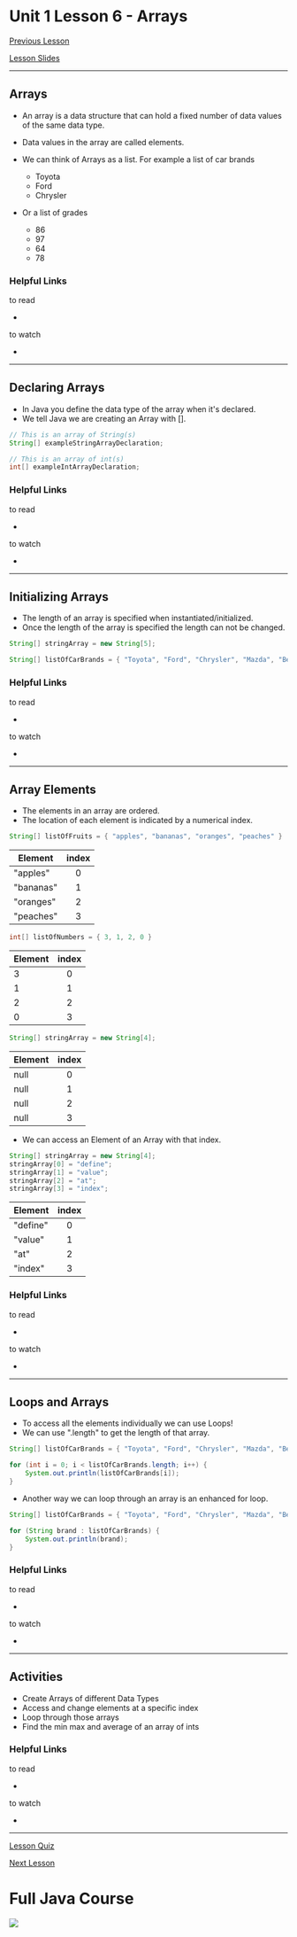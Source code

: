 # Unit 1 Lesson 6 - Arrays

[Previous Lesson](https://github.com/Kevin-Lago/full_java_course/tree/master/unit_1_getting_started/lesson_3_methods)

[Lesson Slides](https://docs.google.com/presentation/d/12SsbLA1HV4kX1I71zBAGQC0I2icgxCpkWr3B5zB9iB0/edit?usp=sharing)

---
## Arrays

- An array is a data structure that can hold a fixed number of data values of the same data type.
- Data values in the array are called elements.
- We can think of Arrays as a list. For example a list of car brands
	- Toyota
	- Ford
	- Chrysler
	
- Or a list of grades
	- 86
	- 97
	- 64
	- 78

### Helpful Links

to read

- []()

to watch

- []()

---
## Declaring Arrays

- In Java you define the data type of the array when it's declared.
- We tell Java we are creating an Array with [].

```java
// This is an array of String(s)
String[] exampleStringArrayDeclaration;

// This is an array of int(s)
int[] exampleIntArrayDeclaration;
```

### Helpful Links

to read

- []()

to watch

- []()

---
## Initializing Arrays

- The length of an array is specified when instantiated/initialized.
- Once the length of the array is specified the length can not be changed.

```java
String[] stringArray = new String[5];

String[] listOfCarBrands = { "Toyota", "Ford", "Chrysler", "Mazda", "Bentley" };
```

### Helpful Links

to read

- []()

to watch

- []()

---
## Array Elements

- The elements in an array are ordered.
- The location of each element is indicated by a numerical index.

```java
String[] listOfFruits = { "apples", "bananas", "oranges", "peaches" }
```

| Element   | index |
| ----------|:-----:|
| "apples"  | 0     |
| "bananas" | 1     |
| "oranges" | 2     |
| "peaches" | 3     |

```java
int[] listOfNumbers = { 3, 1, 2, 0 }
```

| Element | index |
| --------|:-----:|
| 3       | 0     |
| 1       | 1     |
| 2       | 2     |
| 0       | 3     |

```java
String[] stringArray = new String[4];
```

| Element | index |
| --------|:-----:|
| null    | 0     |
| null    | 1     |
| null    | 2     |
| null    | 3     |

- We can access an Element of an Array with that index.

```java
String[] stringArray = new String[4];
stringArray[0] = "define";
stringArray[1] = "value";
stringArray[2] = "at";
stringArray[3] = "index";
```

| Element  | index |
| ---------|:-----:|
| "define" | 0     |
| "value"  | 1     |
| "at"     | 2     |
| "index"  | 3     |

### Helpful Links

to read

- []()

to watch

- []()

---
## Loops and Arrays

- To access all the elements individually we can use Loops!
- We can use ".length" to get the length of that array.

```java
String[] listOfCarBrands = { "Toyota", "Ford", "Chrysler", "Mazda", "Bentley" }

for (int i = 0; i < listOfCarBrands.length; i++) {
	System.out.println(listOfCarBrands[i]);
}
```

- Another way we can loop through an array is an enhanced for loop.

```java
String[] listOfCarBrands = { "Toyota", "Ford", "Chrysler", "Mazda", "Bentley" }

for (String brand : listOfCarBrands) {
	System.out.println(brand);
}
```

### Helpful Links

to read

- []()

to watch

- []()

---
## Activities

- Create Arrays of different Data Types
- Access and change elements at a specific index
- Loop through those arrays
- Find the min max and average of an array of ints

### Helpful Links

to read

- []()

to watch

- []()

---

[Lesson Quiz]()

[Next Lesson](https://github.com/Kevin-Lago/full_java_course/tree/master/unit_2/lesson_7_debugging)

# Full Java Course

<a href="https://github.com/Kevin-Lago/java_full_course">
	<img src="../../java_logo.png" />
</a>


